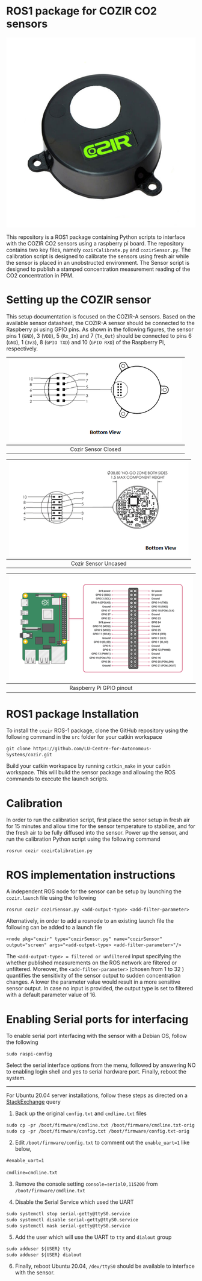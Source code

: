 
# ROS1 package for COZIR CO2 sensors  
  
![COZIR CO2 sensor](MFG_COZIR-AH-1.jpg)  
  
This repository is a ROS1 package containing Python scripts to interface with the COZIR CO2 sensors using a raspberry pi board. The repository contains two key files, namely `cozirCalibrate.py` and `cozirSensor.py`. The calibration script is designed to calibrate the sensors using fresh air while the sensor is placed in an unobstructed environment. The Sensor script is designed to publish a stamped concentration measurement reading of the CO2 concentration in PPM.  
  
# Setting up the COZIR sensor  
  
This setup documentation is focused on the COZIR-A sensors. Based on the available sensor datasheet, the COZIR-A sensor should be connected to the Raspberry pi using GPIO pins. As shown in the following figures, the sensor pins 1 (`GND`),  3 (`VDD`),  5 (`Rx_In`) and 7 (`Tx_Out`) should be connected to pins 6 (`GND`), 1 (`3v3`), 8 (`GPIO TXD`) and 10 (`GPIO RXD`) of the Raspberry Pi, respectively. 

| ![COZIR-A Cased](cozirA_c.PNG) |
| :----------------------------: |
| Cozir Sensor Closed            |

| ![COZIR-A UnCased](cozirA_uc.PNG) |
| :-------------------------------: |
|   Cozir Sensor Uncased            |

| ![Raspberry Pi pinout](GPIO-Pinout-Diagram-2.png) |
| :-----------------------------------------------: |
|                     Raspberry Pi GPIO pinout      |

# ROS1 package Installation
To install the `cozir` ROS-1 package, clone the GitHub repository using the following command in the `src` folder for your catkin workspace

```
git clone https://github.com/LU-Centre-for-Autonomous-Systems/cozir.git
```

Build your catkin workspace by running  `catkin_make` in your catkin workspace. This will build the sensor package and allowing the ROS commands to execute the launch scripts.

# Calibration

In order to run the calibration script, first place the senor setup in fresh air for 15 minutes and allow time for the sensor temperature to stabilize, and for the fresh air to be fully diffused into the sensor. Power up the sensor, and run the calibration Python script using the following command

```
rosrun cozir cozirCalibration.py
```

# ROS implementation instructions

A independent ROS node for the sensor can be setup by launching the `cozir.launch` file using the following
```
rosrun cozir cozirSensor.py <add-output-type> <add-filter-parameter>
```

Alternatively, in order to add a rosnode to an existing launch file the following can be added to a launch file
```
<node pkg="cozir" type="cozirSensor.py" name="cozirSensor" output="screen" args="<add-output-type> <add-filter-parameter>"/>
```

The `<add-output-type> = filtered or unfiltered` input specifying the whether published measurements on the ROS network are filtered or unfiltered. Moreover, the `<add-filter-parameter>` (chosen from 1 to 32 ) quantifies the sensitivity of the sensor output to sudden concentration changes. A lower the parameter value would result in a more sensitive sensor output. In case no input is provided, the output type is set to filtered with a default parameter value of 16.

# Enabling Serial ports for interfacing

To enable serial port interfacing with the sensor with a Debian OS, follow the following
```
sudo raspi-config
```
Select the serial interface options from the menu, followed by answering NO to enabling login shell and yes to serial hardware port. Finally, reboot the system.

----------

For Ubuntu 20.04 server installations, follow these steps as directed on a [StackExchange](https://askubuntu.com/a/1338744)  query
1. Back up the original `config.txt` and `cmdline.txt` files
```
sudo cp -pr /boot/firmware/cmdline.txt /boot/firmware/cmdline.txt-orig
sudo cp -pr /boot/firmware/config.txt /boot/firmware/config.txt-orig
```
2. Edit `/boot/firmware/config.txt` to comment out the `enable_uart=1` like below,

```
#enable_uart=1
    
cmdline=cmdline.txt
```

3. Remove the console setting `console=serial0,115200` from `/boot/firmware/cmdline.txt`

4. Disable the Serial Service which used the UART
```
sudo systemctl stop serial-getty@ttyS0.service
sudo systemctl disable serial-getty@ttyS0.service
sudo systemctl mask serial-getty@ttyS0.service
```

5. Add the user which will use the UART to `tty` and `dialout` group

```
sudo adduser ${USER} tty
sudo adduser ${USER} dialout
```

6. Finally, reboot Ubuntu 20.04, `/dev/ttyS0` should be available to interface with the sensor.